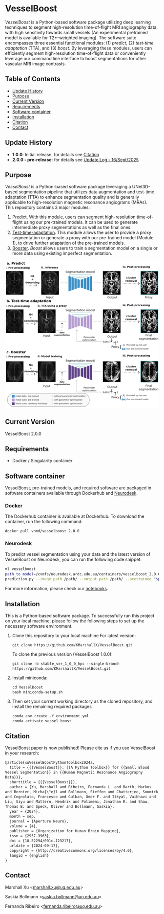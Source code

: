 # **VesselBoost**
*VesselBoost* is a Python-based software package utilizing deep learning techniques to segment high-resolution time-of-flight MRI angiography data, with high sensitivity towards small vessels (An experimental pretrained model is available for T2*-weighted imaging). The software suite encompasses three essential functional modules: (1) *predict*, (2) *test-time adaptation* (TTA), and (3) *boost*. By leveraging these modules, users can efficiently segment high-resolution time-of-flight data or conveniently leverage our command line interface to boost segmentations for other vascular MRI image contrasts.

## **Table of Contents**
- [Update History](#update-history)
- [Purpose](#purpose)
- [Current Version](#current-version)
- [Requirements](#requirements)
- [Software container](#software-container)
- [Installation](#installation)
- [Citation](#citation)
- [Contact](#contact)

## **Update History**
- **1.0.0**: Initial release, for details see [Citation](#citation)
- **2.0.0 - pre-release**: for details see [Update Log - 16/Sept/2025](documentation/UPDATE.md)

## **Purpose**
*VesselBoost* is a Python-based software package leveraging a UNet3D-based segmentation pipeline that utilizes data augmentation and test-time adaptation (TTA) to enhance segmentation quality and is generally applicable to high-resolution magnetic resonance angiograms (MRAs).\
This repository contains 3 major modules: 

1. [Predict](https://github.com/KMarshallX/vessel_code/blob/master/documentation/predict_readme.md). With this module, users can segment high-resolution time-of-flight using our pre-trained models. It can be used to generate intermediate proxy segmentations as well as the final ones.
2. [Test-time-adaptation](https://github.com/KMarshallX/vessel_code/blob/master/documentation/tta_readme.md). This module allows the user to provide a proxy segmentation or generate a proxy with our pre-trained model (Module 1), to drive further adaptation of the pre-trained models.
3. [Booster](https://github.com/KMarshallX/vessel_code/blob/master/documentation/boost_readme.md). *Boost* allows users to train a segmentation model on a single or more data using existing imperfect segmentation.

<p align="center">
<img src="./figures/figure1.png">
</p>


## **Current Version**
VesselBoost 2.0.0

## **Requirements**
- Docker / Singularity container

## **Software container**

VesselBoost, pre-trained models, and required software are packaged in software containers available through Dockerhub and [Neurodesk](https://www.neurodesk.org/).

### **Docker**

The Dockerhub container is available at Dockerhub. To download the container, run the following command:

```
docker pull vnmd/vesselboost_2.0.0
```

### Neurodesk 
To predict vessel segmentation using your data and the latest version of VesselBoost on Neurodesk, you can run the following code snippet:

```bash
ml vesselboost
path_to_model=/cvmfs/neurodesk.ardc.edu.au/containers/vesselboost_2.0.0_20250916/vesselboost_2.0.0_20250916.simg/opt/VesselBoost/saved_models/
prediction.py --image_path /path/ --output_path /path/ --pretrained "$path_to_model"/BM_VB2_aug_all_ep2k_bat_10_0903 --prep_mode 4
```

For more information, please check our [notebooks](https://github.com/KMarshallX/VesselBoost/tree/master/notebooks).

## **Installation**
This is a Python-based software package. To successfully run this project on your local machine, please follow the following steps to set up the necessary software environment.

1. Clone this repository to your local machine
    For latest version:
    ```
    git clone https://github.com/KMarshallX/VesselBoost.git

    ```
    To clone the previous version (VesselBoost 1.0.0):
    ```
    git clone -b stable_ver_1_0_0_hpc --single-branch https://github.com/KMarshallX/VesselBoost.git
    ```

2. Install miniconda:
    ```
    cd VesselBoost
    bash miniconda-setup.sh
    ```
3. Then set your current working directory as the cloned repository, and install the remaining required packages
    ```
    conda env create -f environment.yml
    conda activate vessel_boost
    ```

## **Citation**
VesselBoost paper is now published! Please cite us if you use VesselBoost in your research:

```
@article{xuVesselBoostPythonToolbox2024a,
  title = {{{VesselBoost}}: {{A Python Toolbox}} for {{Small Blood Vessel Segmentation}} in {{Human Magnetic Resonance Angiography Data}}},
  shorttitle = {{{VesselBoost}}},
  author = {Xu, Marshall and Ribeiro, Fernanda L. and Barth, Markus and Bernier, Micha{\"e}l and Bollmann, Steffen and Chatterjee, Soumick and Cognolato, Francesco and Gulban, Omer F. and Itkyal, Vaibhavi and Liu, Siyu and Mattern, Hendrik and Polimeni, Jonathan R. and Shaw, Thomas B. and Speck, Oliver and Bollmann, Saskia},
  year = {2024},
  month = sep,
  journal = {Aperture Neuro},
  volume = {4},
  publisher = {Organization for Human Brain Mapping},
  issn = {2957-3963},
  doi = {10.52294/001c.123217},
  urldate = {2024-09-17},
  copyright = {http://creativecommons.org/licenses/by/4.0},
  langid = {english}
}
```

## **Contact**
Marshall Xu <[marshall.xu@uq.edu.au](marshall.xu@uq.edu.au)>

Saskia Bollmann <[saskia.bollmann@uq.edu.au](saskia.bollmann@uq.edu.au)>

Fernanda Ribeiro <[fernanda.ribeiro@uq.edu.au](fernanda.ribeiro@uq.edu.au)>

